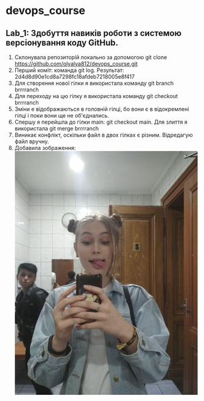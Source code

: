 # devops_course
 ## Lab_1: Здобуття навиків роботи з системою версіонування коду GitHub.
1. Склонувала репозиторій локально за допомогою git clone https://github.com/olyalya812/devops_course.git
2. Перший коміт: команда git log. Результат: 2d4d8d90e1cd8a7298fc18afdeb7218005e8f417
3. Для створення нової гілки я використала команду git branch brrrranch
4. Для переходу на цю гілку я використала команду git checkout brrrranch
5. Зміни е відображаються в головній гілці, бо вони є в відокремлені гілці і поки вони ще не об'єднались.
6. Спершу я перейшла до гілки main: git checkout main. Для злиття я використала git merge brrrranch
7. Виникає конфлікт, оскільки файл в двох гілках є різним. Відредагую файл вручну.
8. Добавила зображення:
![MyImage](https://github.com/olyalya812/devops_course/blob/main/photo_2019-05-01_17-21-21.jpg?raw=true)